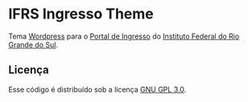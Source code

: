 # IFRS Ingresso Theme

Tema [Wordpress](https://wordpress.org/) para o [Portal de Ingresso](http://ingresso.ifrs.edu.br/) do [Instituto Federal do Rio Grande do Sul](http://ifrs.edu.br/).

## Licença

Esse código é distribuído sob a licença [GNU GPL 3.0](http://www.gnu.org/licenses/gpl-3.0.txt).
